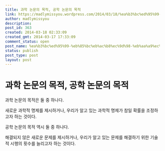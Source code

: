 ```yaml
---
title: 과학 논문의 목적, 공학 논문의 목적
link: https://madlymissyou.wordpress.com/2014/03/18/%ea%b3%bc%ed%95%99-%eb%85%bc%eb%ac%b8%ec%9d%98-%eb%aa%a9%ec%a0%81-%ea%b3%b5%ed%95%99-%eb%85%bc%eb%ac%b8%ec%9d%98-%eb%aa%a9%ec%a0%81/
author: madlymissyou
description: 
post_id: 363
created: 2014-03-18 02:33:09
created_gmt: 2014-03-17 17:33:09
comment_status: open
post_name: %ea%b3%bc%ed%95%99-%eb%85%bc%eb%ac%b8%ec%9d%98-%eb%aa%a9%ec%a0%81-%ea%b3%b5%ed%95%99-%eb%85%bc%eb%ac%b8%ec%9d%98-%eb%aa%a9%ec%a0%81
status: publish
post_type: post
layout: post
---
```


# 과학 논문의 목적, 공학 논문의 목적

과학 논문의 목적은 둘 중 하나다.

새로운 과학적 명제를 제시하거나, 우리가 알고 있는 과학적 명제가 참일 확률을 조정하고자 하는 것이다.

공학 논문의 목적 역시 둘 중 하나다.

해결되지 않은 새로운 문제를 제시하거나, 우리가 알고 있는 문제를 해결하기 위한 기술적 시행의 횟수를 늘리고자 하는 것이다.